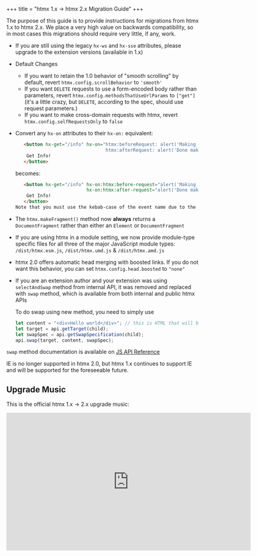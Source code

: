 +++
title = "htmx 1.x &rarr; htmx 2.x Migration Guide"
+++

The purpose of this guide is to provide instructions for migrations from htmx 1.x to htmx 2.x.
We place a very high value on backwards compatibility, so in most cases this migrations should require very little, if any, work.

* If you are still using the legacy `hx-ws` and `hx-sse` attributes, please upgrade to the extension versions (available in 1.x)
* Default Changes
  * If you want to retain the 1.0 behavior of "smooth scrolling" by default, revert `htmx.config.scrollBehavior` to `'smooth'`
  * If you want `DELETE` requests to use a form-encoded body rather than parameters, revert
    `htmx.config.methodsThatUseUrlParams` to `["get"]` (it's a little crazy, but `DELETE`, according to the spec, should
     use request parameters.)
  * If you want to make cross-domain requests with htmx, revert `htmx.config.selfRequestsOnly` to `false`
* Convert any `hx-on` attributes to their `hx-on:` equivalent:
  ```html
     <button hx-get="/info" hx-on="htmx:beforeRequest: alert('Making a request!')
                                   htmx:afterRequest: alert('Done making a request!')">
      Get Info!
     </button>
  ```
  becomes:
  ```html
     <button hx-get="/info" hx-on:htmx:before-request="alert('Making a request!')"
                            hx-on:htmx:after-request="alert('Done making a request!')">
      Get Info!
     </button>
  Note that you must use the kebab-case of the event name due to the fact that attributes are case-insensitive in HTML.
  ```
* The `htmx.makeFragment()` method now **always** returns a `DocumentFragment` rather than either an `Element` or `DocumentFragment`
* If you are using htmx in a module setting, we now provide module-type specific files for all three of the major
  JavaScript module types: `/dist/htmx.esm.js`, `/dist/htmx.umd.js` & `/dist/htmx.amd.js`
* htmx 2.0 offers automatic head merging with boosted links.  If you do not want this behavior, you can set `htmx.config.head.boosted` to `"none"`
* If you are an extension author and your extension was using `selectAndSwap` method from internal API, it was removed and replaced with `swap` method,
  which is available from both internal and public htmx APIs

  To do swap using new method, you need to simply use

  ```js
  let content = "<div>Hello world</div>"; // this is HTML that will be swapped into target
  let target = api.getTarget(child);
  let swapSpec = api.getSwapSpecification(child);
  api.swap(target, content, swapSpec);
  ```

 `swap` method documentation is available on [JS API Reference](/api/#swap)

IE is no longer supported in htmx 2.0, but htmx 1.x continues to support IE and will be supported for the foreseeable future.

## Upgrade Music

This is the official htmx 1.x -> 2.x upgrade music:

<iframe width="640" height="360" src="https://www.youtube.com/embed/YDkD-N5goMg" title="PYLOT - Upgrades (Visualizer)" 
        frameborder="0" allow="accelerometer; autoplay; clipboard-write; encrypted-media; gyroscope; picture-in-picture; web-share" allowfullscreen></iframe>

